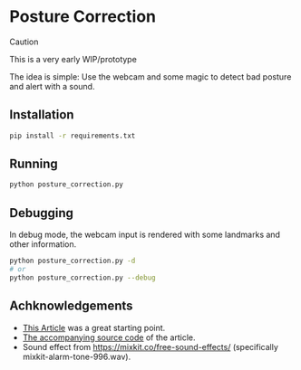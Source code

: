 # Posture Correction
> [!CAUTION]
> This is a very early WIP/prototype

The idea is simple: Use the webcam and some magic to detect bad posture and alert with a sound.


## Installation
```sh
pip install -r requirements.txt
```

## Running
```sh
python posture_correction.py
```

## Debugging
In debug mode, the webcam input is rendered with some landmarks and other information.
```sh
python posture_correction.py -d
# or
python posture_correction.py --debug
```



## Achknowledgements
- [This Article](https://learnopencv.com/building-a-body-posture-analysis-system-using-mediapipe/) was a great starting point.
- [The accompanying source code](https://github.com/spmallick/learnopencv/tree/master/Posture-analysis-system-using-MediaPipe-Pose) of the article.
- Sound effect from https://mixkit.co/free-sound-effects/ (specifically mixkit-alarm-tone-996.wav).

